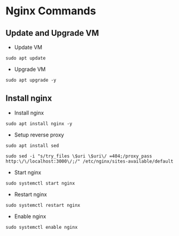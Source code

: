# Nginx Commands

## Update and Upgrade VM

- Update VM
````
sudo apt update
````
- Upgrade VM
````
sudo apt upgrade -y
````

## Install nginx

- Install nginx
````
sudo apt install nginx -y
````
- Setup reverse proxy
````
sudo apt install sed
````
````
sudo sed -i "s/try_files \$uri \$uri\/ =404;/proxy_pass http:\/\/localhost:3000\/;/" /etc/nginx/sites-available/default
````
- Start nginx
````
sudo systemctl start nginx
````
- Restart nginx
````
sudo systemctl restart nginx
````
- Enable nginx
````
sudo systemctl enable nginx
````